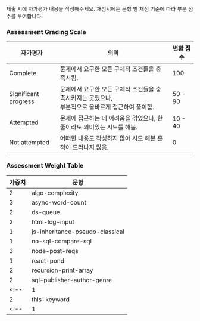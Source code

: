 제출 시에 자가평가 내용을 작성해주세요. 채점시에는 문항 별 채점 기준에 따라 부분 점수를 부여합니다.

### Assessment Grading Scale

자가평가  | 의미   | 변환 점수
------------- | ------------- | -----------
Complete  | 문제에서 요구한 모든 구체적 조건들을 충족시킴. | 100
Significant progress  | 문제에서 요구한 모든 구체적 조건들을 충족시키지는 못했으나,<br>부분적으로 올바르게 접근하여 풀이함. | 50 - 90
Attempted  | 문제에 접근하는 데 어려움을 겪었으나, 한 줄이라도 의미있는 시도를 해봄. | 10 - 40
Not attempted  | 어떠한 내용도 작성하지 않아 시도 해본 흔적이 드러나지 않음. | 0


### Assessment Weight Table 

| 가중치 | 문항 |
| --- | --------- |
| 2 | algo-complexity | [complete]
| 3 | async-word-count | [complete]
| 2 | ds-queue | [complete]   
| 2 | html-log-input | [complete]
| 1 | js-inheritance-pseudo-classical | [complete]
| 1 | no-sql-compare-sql | [complete]
| 3 | node-post-reqs | [complete]
| 1 | react-pond | [complete]
| 2 | recursion-print-array | [complete]
| 2 | sql-publisher-author-genre | [complete]
<!-- | 1 | testing-hash-table | [complete] -->
| 2 | this-keyword | [complete]
<!-- | 1 | underbar-each-filter | -->



<!-- [complete] algo-complexity    
[complete] async-word-count   //
[complete] authentication
[complete] deploy
[complete] ds-queue       //   time complexity O(1)
[complete] git-test-bonus
[complete] html-log-input  
[complete] js-inheritance-pseudo-classical-alt    //
[complete] module-exports-nodejs  //
[complete] no-sql-compare-sql   //
[complete] node-post-reqs       // 
[complete] react-pond       //
[complete] recursion-print-array    //
[complete] sql-publisher-author-genre   //
[complete] this-keyword     // -->

